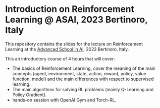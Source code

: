 # Introduction on Reinforcement Learning @ ASAI, 2023 Bertinoro, Italy
This repository contains the slides for the lecture on Reinforcement Learning at the [Advanced School in AI](https://asai-er.github.io/), 2023 Bertinoro, Italy.

This an introductory course of 4 hours that will cover:
- The basics of Reinforcement Learning, cover the meaning of the main concepts (agent, environment, state, action, reward, policy, value function, model) and the main differences with respect to supervised learning.
- The main algorithms for solving RL problems (mainly Q-Learning and Policy Gradient).
- hands-on session with OpenAI Gym and Torch-RL.